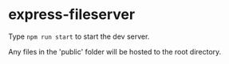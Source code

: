 # express-fileserver

Type `npm run start` to start the dev server.

Any files in the 'public' folder will be hosted to the root directory.
